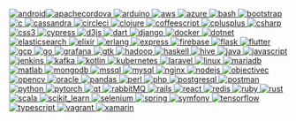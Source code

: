 [![android](https://raw.githubusercontent.com/devicons/devicon/master/icons/android/android-original-wordmark.svg|width=4Opx)](https://developer.android.com)[![apachecordova](https://www.vectorlogo.zone/logos/apache_cordova/apache_cordova-icon.svg) ](https://cordova.apache.org/)[![arduino](https://cdn.worldvectorlogo.com/logos/arduino-1.svg) ](https://www.arduino.cc/)[![aws](https://raw.githubusercontent.com/devicons/devicon/master/icons/amazonwebservices/amazonwebservices-original-wordmark.svg) ](https://aws.amazon.com)[![azure](https://www.vectorlogo.zone/logos/microsoft_azure/microsoft_azure-icon.svg) ](https://azure.microsoft.com/en-in/)[![bash](https://www.vectorlogo.zone/logos/gnu_bash/gnu_bash-icon.svg) ](https://www.gnu.org/software/bash/)[![bootstrap](https://raw.githubusercontent.com/devicons/devicon/master/icons/bootstrap/bootstrap-plain-wordmark.svg) ](https://getbootstrap.com)[![c](https://raw.githubusercontent.com/devicons/devicon/master/icons/c/c-original.svg) ](https://www.cprogramming.com/)[![cassandra](https://www.vectorlogo.zone/logos/apache_cassandra/apache_cassandra-icon.svg) ](https://cassandra.apache.org/)[![circleci](https://www.vectorlogo.zone/logos/circleci/circleci-icon.svg) ](https://circleci.com)[![clojure](https://upload.wikimedia.org/wikipedia/commons/5/5d/Clojure_logo.svg) ](https://clojure.org/)[![coffeescript](https://raw.githubusercontent.com/devicons/devicon/master/icons/coffeescript/coffeescript-original-wordmark.svg) ](https://offeescript.org)[![cplusplus](https://raw.githubusercontent.com/devicons/devicon/master/icons/cplusplus/cplusplus-original.svg) ](https://www.w3schools.com/cpp/)[![csharp](https://raw.githubusercontent.com/devicons/devicon/master/icons/csharp/csharp-original.svg) ](https://www.w3schools.com/cs/)[![css3](https://raw.githubusercontent.com/devicons/devicon/master/icons/css3/css3-original-wordmark.svg) ](https://www.w3schools.com/css/)[![cypress](https://raw.githubusercontent.com/simple-icons/simple-icons/6e46ec1fc23b60c8fd0d2f2ff46db82e16dbd75f/icons/cypress.svg) ](https://www.cypress.io)[![d3js](https://raw.githubusercontent.com/devicons/devicon/master/icons/d3js/d3js-original.svg) ](https://d3js.org/)[![dart](https://www.vectorlogo.zone/logos/dartlang/dartlang-icon.svg) ](https://dart.dev)[![django](https://raw.githubusercontent.com/devicons/devicon/master/icons/django/django-original.svg) ](https://www.djangoproject.com/)[![docker](https://raw.githubusercontent.com/devicons/devicon/master/icons/docker/docker-original-wordmark.svg) ](https://www.docker.com/)[![dotnet](https://raw.githubusercontent.com/devicons/devicon/master/icons/dot-net/dot-net-original-wordmark.svg) ](https://dotnet.microsoft.com/)[![elasticsearch](https://www.vectorlogo.zone/logos/elastic/elastic-icon.svg) ](https://www.elastic.co)[![elixir](https://www.vectorlogo.zone/logos/elixir-lang/elixir-lang-icon.svg) ](https://elixir-lang.org)[![erlang](https://www.vectorlogo.zone/logos/erlang/erlang-official.svg) ](https://www.erlang.org/)[![express](https://raw.githubusercontent.com/devicons/devicon/master/icons/express/express-original-wordmark.svg) ](https://expressjs.com)[![firebase](https://www.vectorlogo.zone/logos/firebase/firebase-icon.svg) ](https://firebase.google.com/)[![flask](https://www.vectorlogo.zone/logos/pocoo_flask/pocoo_flask-icon.svg) ](https://flask.palletsprojects.com/)[![flutter](https://www.vectorlogo.zone/logos/flutterio/flutterio-icon.svg) ](https://flutter.dev)[![gcp](https://www.vectorlogo.zone/logos/google_cloud/google_cloud-icon.svg) ](https://cloud.google.com)[![go](https://raw.githubusercontent.com/devicons/devicon/master/icons/go/go-original.svg) ](https://golang.org)[![grafana](https://www.vectorlogo.zone/logos/grafana/grafana-icon.svg) ](https://grafana.com)[![gtk](https://upload.wikimedia.org/wikipedia/commons/7/71/GTK_logo.svg) ](https://www.gtk.org/)[![hadoop](https://www.vectorlogo.zone/logos/apache_hadoop/apache_hadoop-icon.svg) ](https://hadoop.apache.org/)[![haskell](https://upload.wikimedia.org/wikipedia/commons/1/1c/Haskell-Logo.svg) ](https://www.haskell.org/)[![hive](https://www.vectorlogo.zone/logos/apache_hive/apache_hive-icon.svg) ](https://hive.apache.org/)[![java](https://raw.githubusercontent.com/devicons/devicon/master/icons/java/java-original.svg) ](https://www.java.com)[![javascript](https://raw.githubusercontent.com/devicons/devicon/master/icons/javascript/javascript-original.svg) ](https://developer.mozilla.org/en-US/docs/Web/JavaScript)[![jenkins](https://www.vectorlogo.zone/logos/jenkins/jenkins-icon.svg) ](https://www.jenkins.io)[![kafka](https://www.vectorlogo.zone/logos/apache_kafka/apache_kafka-icon.svg) ](https://kafka.apache.org/)[![kotlin](https://www.vectorlogo.zone/logos/kotlinlang/kotlinlang-icon.svg) ](https://kotlinlang.org)[![kubernetes](https://www.vectorlogo.zone/logos/kubernetes/kubernetes-icon.svg) ](https://kubernetes.io)[![laravel](https://raw.githubusercontent.com/devicons/devicon/master/icons/laravel/laravel-plain-wordmark.svg) ](https://laravel.com/)[![linux](https://raw.githubusercontent.com/devicons/devicon/master/icons/linux/linux-original.svg) ](https://www.linux.org/)[![mariadb](https://www.vectorlogo.zone/logos/mariadb/mariadb-icon.svg) ](https://mariadb.org/)[![matlab](https://upload.wikimedia.org/wikipedia/commons/2/21/Matlab_Logo.png) ](https://www.mathworks.com/)[![mongodb](https://raw.githubusercontent.com/devicons/devicon/master/icons/mongodb/mongodb-original-wordmark.svg) ](https://www.mongodb.com/)[![mssql](https://www.svgrepo.com/show/303229/microsoft-sql-server-logo.svg) ](https://www.microsoft.com/en-us/sql-server)[![mysql](https://raw.githubusercontent.com/devicons/devicon/master/icons/mysql/mysql-original-wordmark.svg) ](https://www.mysql.com/)[![nginx](https://raw.githubusercontent.com/devicons/devicon/master/icons/nginx/nginx-original.svg) ](https://www.nginx.com)[![nodejs](https://raw.githubusercontent.com/devicons/devicon/master/icons/nodejs/nodejs-original-wordmark.svg) ](https://nodejs.org)[![objectivec](https://www.vectorlogo.zone/logos/apple_objectivec/apple_objectivec-icon.svg) ](https://developer.apple.com/library/archive/documentation/Cocoa/Conceptual/ProgrammingWithObjectiveC/Introduction/Introduction.html)[![opencv](https://www.vectorlogo.zone/logos/opencv/opencv-icon.svg) ](https://opencv.org/)[![oracle](https://raw.githubusercontent.com/devicons/devicon/master/icons/oracle/oracle-original.svg) ](https://www.oracle.com/)[![pandas](https://raw.githubusercontent.com/devicons/devicon/2ae2a900d2f041da66e950e4d48052658d850630/icons/pandas/pandas-original.svg) ](https://pandas.pydata.org/)[![perl](https://api.iconify.design/logos-perl.svg) ](https://www.perl.org/)[![php](https://raw.githubusercontent.com/devicons/devicon/master/icons/php/php-original.svg) ](https://www.php.net)[![postgresql](https://raw.githubusercontent.com/devicons/devicon/master/icons/postgresql/postgresql-original-wordmark.svg) ](https://www.postgresql.org)[![postman](https://www.vectorlogo.zone/logos/getpostman/getpostman-icon.svg) ](https://postman.com)[![python](https://raw.githubusercontent.com/devicons/devicon/master/icons/python/python-original.svg) ](https://www.python.org)[![pytorch](https://www.vectorlogo.zone/logos/pytorch/pytorch-icon.svg) ](https://pytorch.org/)[![qt](https://upload.wikimedia.org/wikipedia/commons/0/0b/Qt_logo_2016.svg) ](https://www.qt.io/)[![rabbitMQ](https://www.vectorlogo.zone/logos/rabbitmq/rabbitmq-icon.svg) ](https://www.rabbitmq.com)[![rails](https://raw.githubusercontent.com/devicons/devicon/master/icons/rails/rails-original-wordmark.svg) ](https://rubyonrails.org)[![react](https://raw.githubusercontent.com/devicons/devicon/master/icons/react/react-original-wordmark.svg) ](https://reactjs.org/)[![redis](https://raw.githubusercontent.com/devicons/devicon/master/icons/redis/redis-original-wordmark.svg) ](https://redis.io)[![ruby](https://raw.githubusercontent.com/devicons/devicon/master/icons/ruby/ruby-original.svg) ](https://www.ruby-lang.org/en/)[![rust](https://raw.githubusercontent.com/devicons/devicon/master/icons/rust/rust-plain.svg) ](https://www.rust-lang.org)[![scala](https://raw.githubusercontent.com/devicons/devicon/master/icons/scala/scala-original.svg) ](https://www.scala-lang.org)[![scikit_learn](https://upload.wikimedia.org/wikipedia/commons/0/05/Scikit_learn_logo_small.svg) ](https://scikit-learn.org/)[![selenium](https://raw.githubusercontent.com/detain/svg-logos/780f25886640cef088af994181646db2f6b1a3f8/svg/selenium-logo.svg) ](https://www.selenium.dev)[![spring](https://www.vectorlogo.zone/logos/springio/springio-icon.svg) ](https://spring.io/)[![symfony](https://symfony.com/logos/symfony_black_03.svg) ](https://symfony.com)[![tensorflow](https://www.vectorlogo.zone/logos/tensorflow/tensorflow-icon.svg) ](https://www.tensorflow.org)[![typescript](https://raw.githubusercontent.com/devicons/devicon/master/icons/typescript/typescript-original.svg) ](https://www.typescriptlang.org/)[![vagrant](https://www.vectorlogo.zone/logos/vagrantup/vagrantup-icon.svg) ](https://www.vagrantup.com/)[![xamarin](https://raw.githubusercontent.com/detain/svg-logos/780f25886640cef088af994181646db2f6b1a3f8/svg/xamarin.svg)](https://dotnet.microsoft.com/apps/xamarin)
